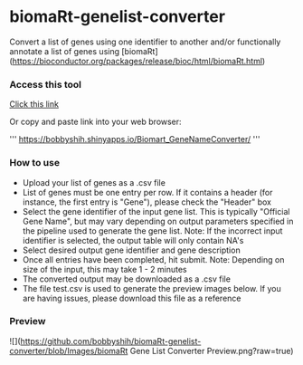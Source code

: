 # biomaRt-genelist-converter
Convert a list of genes using one identifier to another and/or functionally annotate a list of genes using [biomaRt] (https://bioconductor.org/packages/release/bioc/html/biomaRt.html)

### Access this tool

[Click this link](https://bobbyshih.shinyapps.io/Biomart_GeneNameConverter/)

Or copy and paste link into your web browser:

'''
https://bobbyshih.shinyapps.io/Biomart_GeneNameConverter/
'''

### How to use
* Upload your list of genes as a .csv file
* List of genes must be one entry per row. If it contains a header (for instance, the first entry is "Gene"), please check the "Header" box
* Select the gene identifier of the input gene list. This is typically "Official Gene Name", but may vary depending on output parameters specified in the pipeline used to generate the gene list. Note: If the incorrect input identifier is selected, the output table will only contain NA's
* Select desired output gene identifier and gene description
* Once all entries have been completed, hit submit. Note: Depending on size of the input, this may take 1 - 2 minutes
* The converted output may be downloaded as a .csv file
* The file test.csv is used to generate the preview images below. If you are having issues, please download this file as a reference

### Preview 
![](https://github.com/bobbyshih/biomaRt-genelist-converter/blob/Images/biomaRt Gene List Converter Preview.png?raw=true)
